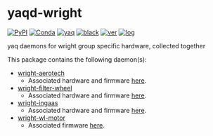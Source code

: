 # yaqd-wright

[![PyPI](https://img.shields.io/pypi/v/yaqd-wright)](https://pypi.org/project/yaqd-wright)
[![Conda](https://img.shields.io/conda/vn/conda-forge/yaqd-wright)](https://anaconda.org/conda-forge/yaqd-wright)
[![yaq](https://img.shields.io/badge/framework-yaq-orange)](https://yaq.fyi/)
[![black](https://img.shields.io/badge/code--style-black-black)](https://black.readthedocs.io/)
[![ver](https://img.shields.io/badge/calver-YYYY.0M.MICRO-blue)](https://calver.org/)
[![log](https://img.shields.io/badge/change-log-informational)](https://gitlab.com/yaq/yaqd-wright/-/blob/main/CHANGELOG.md)

yaq daemons for wright group specific hardware, collected together

This package contains the following daemon(s):

- [wright-aerotech](https://yaq.fyi/daemons/wright-aerotech)
    - Associated hardware and firmware [here](https://github.com/wright-group/Aerotech-101SMC2EN-Control).
- [wright-filter-wheel](https://yaq.fyi/daemons/wright-filter-wheel)
    - Associated hardware and firmware [here](https://github.com/wright-group/FilterWheels).
- [wright-ingaas](https://yaq.fyi/daemons/wright-ingaas)
    - Associated hardware and firmware [here](https://github.com/wright-group/InGaAs-array).
- [wright-wl-motor](https://yaq.fyi/daemons/wright-wl-motor)
    - Associated firmware [here](https://github.com/wright-group/wl-motor).
